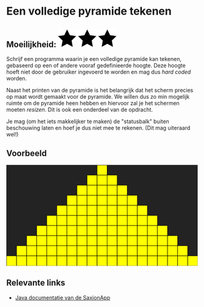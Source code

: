# Een volledige pyramide tekenen
## Moeilijkheid: ![Filled](../resources/star-filled.svg) ![Filled](../resources/star-filled.svg) ![Filled](../resources/star-filled.svg) 

Schrijf een programma waarin je een volledige pyramide kan tekenen, gebaseerd op een of andere vooraf gedefinieerde hoogte. Deze hoogte hoeft niet door de gebruiker ingevoerd te worden en mag dus _hard coded_ worden. 

Naast het printen van de pyramide is het belangrijk dat het scherm precies op maat wordt gemaakt voor de pyramide. We willen dus zo min mogelijk ruimte om de pyramide heen hebben en hiervoor zal je het schermen moeten _resizen_. Dit is ook een onderdeel van de opdracht.

Je mag (om het iets makkelijker te maken) de "statusbalk" buiten beschouwing laten en hoef je dus niet mee te rekenen. (Dit mag uiteraard wel!)

## Voorbeeld
![Example](sample_output.png)

## Relevante links
* [Java documentatie van de SaxionApp](https://saxionapp.hboictlab.nl/nl/saxion/app/SaxionApp.html)
